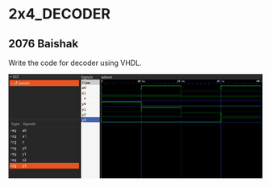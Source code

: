 <h1>2x4_DECODER</h1>
<h2>2076 Baishak</h2>
<p>Write the code for decoder using VHDL.</p>
<img src="./decoderimage.png" alt="2x4 decoder using vhdl." />
